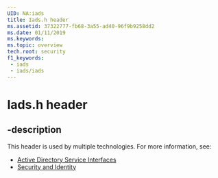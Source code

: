 ```yaml
---
UID: NA:iads
title: Iads.h header
ms.assetid: 37322777-fb68-3a55-ad40-96f9b9258dd2
ms.date: 01/11/2019
ms.keywords: 
ms.topic: overview
tech.root: security
f1_keywords:
 - iads
 - iads/iads
---
```


# Iads.h header


## -description

This header is used by multiple technologies. For more information, see:

- [Active Directory Service Interfaces](../_adsi/index.md)
- [Security and Identity](../_security/index.md)

